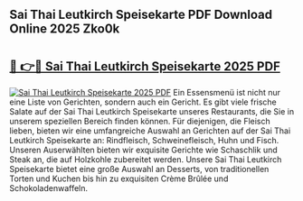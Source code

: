 ## Sai Thai Leutkirch Speisekarte PDF Download Online 2025 Zko0k

# <h2><a href="http://gc8gve.nevu.top/?p=Sai+Thai+Leutkirch+Speisekarte">🔗 👉🔴 Sai Thai Leutkirch Speisekarte 2025 PDF</a></h2>

[![Sai Thai Leutkirch Speisekarte 2025 PDF](https://i.imgur.com/dBaPXMq.png)](http://gc8gve.nevu.top/?p=Sai+Thai+Leutkirch+Speisekarte)
Ein Essensmenü ist nicht nur eine Liste von Gerichten, sondern auch ein Gericht. Es gibt viele frische Salate auf der Sai Thai Leutkirch Speisekarte unseres Restaurants, die Sie in unserem speziellen Bereich finden können. Für diejenigen, die Fleisch lieben, bieten wir eine umfangreiche Auswahl an Gerichten auf der Sai Thai Leutkirch Speisekarte an: Rindfleisch, Schweinefleisch, Huhn und Fisch. Unseren Auserwählten bieten wir exquisite Gerichte wie Schaschlik und Steak an, die auf Holzkohle zubereitet werden. Unsere Sai Thai Leutkirch Speisekarte bietet eine große Auswahl an Desserts, von traditionellen Torten und Kuchen bis hin zu exquisiten Crème Brûlée und Schokoladenwaffeln.
